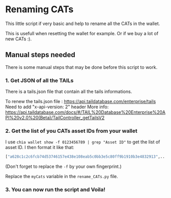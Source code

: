 # Renaming CATs
This little script if very basic and help to rename all the CATs in the wallet.

This is usefull when resetting the wallet for example. Or if we buy a lot of new CATs :).

## Manual steps needed
There is some manual steps that may be done before this script to work.

### 1. Get JSON of all the TAILs
There is a tails.json file that contain all the tails informations.

To renew the tails.json file : https://api.taildatabase.com/enterprise/tails
Need to add "x-api-version: 2" header
More info: https://api.taildatabase.com/docs/#/TAIL%20Database%20Enterprise%20API%20v2.0%20(Beta)/TailController_getTailsV2

### 2. Get the list of you CATs asset IDs from your wallet
I use `chia wallet show -f 0123456789 | grep "Asset ID"` to get the list of asset ID. I then format it like that:

```python
["a628c1c2c6fcb74d53746157e438e108eab5c0bb3e5c80ff9b1910b3e4832913",...,...]
```
(Don't forget to replace the `-f` by your own fingerprint.)

Replace the `myCats` variable in the `rename_CATs.py` file.

### 3. You can now run the script and Voila!